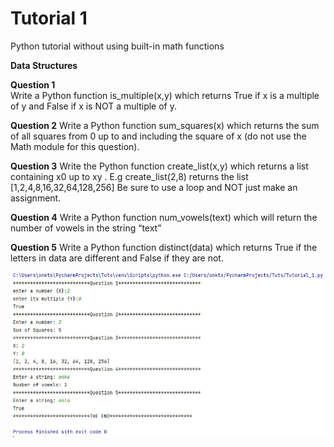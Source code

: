# Tutorial 1
Python tutorial without using built-in math functions

**Data Structures**

**Question 1**<br/>
Write a Python function is_multiple(x,y) which returns True if x is a multiple of y and False if 
x is NOT a multiple of y.

**Question 2**
Write a Python function sum_squares(x) which returns the sum of all squares from 0 up to 
and including the square of x (do not use the Math module for this question).

**Question 3**
Write the Python function create_list(x,y) which returns a list containing x0 up to xy
. E.g 
create_list(2,8) returns the list [1,2,4,8,16,32,64,128,256] 
Be sure to use a loop and NOT just make an assignment.

**Question 4**
Write a Python function num_vowels(text) which will return the number of vowels in the 
string “text”

**Question 5**
Write a Python function distinct(data) which returns True if the letters in data are different 
and False if they are not.

<img src="py.jpg">

